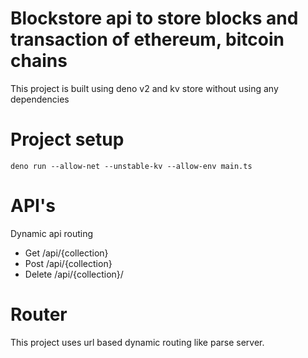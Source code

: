 # Blockstore api to store blocks and transaction of ethereum, bitcoin chains
This project is built using deno v2 and kv store without using any dependencies

# Project setup

```
deno run --allow-net --unstable-kv --allow-env main.ts
```

# API's

Dynamic api routing

- Get /api/{collection}
- Post /api/{collection}
- Delete /api/{collection}/

# Router

This project uses url based dynamic routing like parse server. 